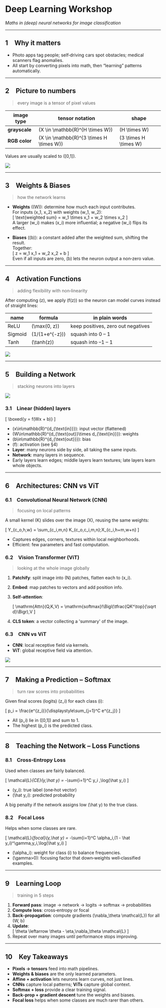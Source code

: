 # Deep Learning Workshop  
_Maths in (deep) neural networks for image classification_

---

## 1 Why it matters  
- Photo apps tag people; self‑driving cars spot obstacles; medical scanners flag anomalies.  
- All start by converting pixels into math, then “learning” patterns automatically.  


---

## 2 Picture to numbers  
> every image is a tensor of pixel values

| image type   | tensor notation                         | shape               |
|--------------|-----------------------------------------|---------------------|
| **grayscale**| \(X \in \mathbb{R}^{H \times W}\)       | \(H \times W\)      |
| **RGB color**| \(X \in \mathbb{R}^{3 \times H \times W}\) | \(3 \times H \times W\) |

Values are usually scaled to \([0,1]\).

![](./assets/3-axis_front.png)

---

## 3 Weights & Biases  
> how the network learns

- **Weights** (\(W\)): determine how much each input contributes.  
  For inputs \(x_1, x_2\) with weights \(w_1, w_2\):  
  \[
    \text{weighted sum} = w_1 \times x_1 + w_2 \times x_2
  \]  
  A larger \(w_i\) makes \(x_i\) more influential; a negative \(w_i\) flips its effect.

- **Biases** (\(b\)): a constant added after the weighted sum, shifting the result.  
  Together:  
  \[
    z = w_1 x_1 + w_2 x_2 + b
  \]  
  Even if all inputs are zero, \(b\) lets the neuron output a non‑zero value.


---

## 4 Activation Functions  
> adding flexibility with non‑linearity

After computing \(z\), we apply \(f(z)\) so the neuron can model curves instead of straight lines:

| name     | formula          | in plain words                   |
|----------|------------------|----------------------------------|
| ReLU     | \(\max(0, z)\)   | keep positives, zero out negatives |
| Sigmoid  | \(1/(1+e^{-z})\) | squash into 0 – 1                |
| Tanh     | \(\tanh(z)\)     | squash into –1 – 1               |

![](./assets/activation-functions.jpg)

---

## 5 Building a Network  
> stacking neurons into layers


![](./assets/layers.png)

### 3.1 Linear (hidden) layers  
\[
\boxed{y = f(Wx + b)}
\]  
- \(x\in\mathbb{R}^{d_{\text{in}}}\): input vector (flattened)  
- \(W\in\mathbb{R}^{d_{\text{out}}\times d_{\text{in}}}\): weights  
- \(b\in\mathbb{R}^{d_{\text{out}}}\): bias  
- \(f\): activation (see §4)
- **Layer**: many neurons side by side, all taking the same inputs.  
- **Network**: many layers in sequence.  
- Early layers learn edges; middle layers learn textures; late layers learn whole objects.

---

## 6 Architectures: CNN vs ViT  

### 6.1 Convolutional Neural Network (CNN)  
> focusing on local patterns

A small kernel \(K\) slides over the image \(X\), reusing the same weights:

\[
Y_{c_o,h,w} = \sum_{c_i,m,n} K_{c_o,c_i,m,n}\;X_{c_i,h+m,w+n}
\]

- Captures edges, corners, textures within local neighborhoods.  
- Efficient: few parameters and fast computation.


### 6.2 Vision Transformer (ViT)  
> looking at the whole image globally

1. **Patchify**: split image into \(N\) patches, flatten each to \(x_i\).  
2. **Embed**: map patches to vectors and add position info.  
3. **Self‑attention**:

   \[
   \mathrm{Attn}(Q,K,V)
   = \mathrm{softmax}\!\Bigl(\tfrac{QK^\top}{\sqrt d}\Bigr)\,V
   \]

4. **CLS token**: a vector collecting a 'summary' of the image.



### 6.3 CNN vs ViT

- **CNN**: local receptive field via kernels.  
- **ViT**: global receptive field via attention.

![](./assets/CNN-vs-ViT.png)

---

## 7 Making a Prediction – Softmax  
> turn raw scores into probabilities

Given final scores (logits) \(z_i\) for each class \(i\):

\[
p_i = \frac{e^{z_i}}{\displaystyle\sum_{j=1}^C e^{z_j}}
\]

- All \(p_i\) lie in \([0,1]\) and sum to 1.  
- The highest \(p_i\) is the predicted class.

---

## 8 Teaching the Network – Loss Functions  

### 8.1 Cross‑Entropy Loss  
Used when classes are fairly balanced.

\[
\mathcal{L}_{CE}(y,\hat y)
= -\sum_{i=1}^C y_i \,\log(\hat y_i)
\]

- \(y_i\): true label (one‑hot vector)  
- \(\hat y_i\): predicted probability  

A big penalty if the network assigns low \(\hat y\) to the true class.

### 8.2 Focal Loss  
Helps when some classes are rare.

\[
\mathcal{L}_{focal}(y,\hat y)
= -\sum_{i=1}^C \alpha_i\,(1 - \hat y_i)^\gamma\,y_i\,\log(\hat y_i)
\]

- \(\alpha_i\): weight for class \(i\) to balance frequencies.  
- \(\gamma>0\): focusing factor that down‑weights well‑classified examples.



---

## 9 Learning Loop  
> training in 5 steps

1. **Forward pass**: image → network → logits → softmax → probabilities  
2. **Compute loss**: cross‑entropy or focal  
3. **Back‑propagation**: compute gradients \(\nabla_\theta \mathcal{L}\) for all \(W, b\)  
4. **Update**:  
   \[
   \theta \leftarrow \theta - \eta\,\nabla_\theta \mathcal{L}
   \]  
5. Repeat over many images until performance stops improving.

---

## 10 Key Takeaways

- **Pixels → tensors** feed into math pipelines.  
- **Weights & biases** are the only learned parameters.  
- **Affine + activation** lets neurons learn curves, not just lines.  
- **CNNs** capture local patterns; **ViTs** capture global context.  
- **Softmax + loss** provide a clear training signal.  
- **Back‑prop + gradient descent** tune the weights and biases.  
- **Focal loss** helps when some classes are much rarer than others.
